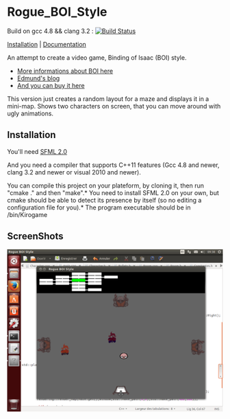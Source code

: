 # Rogue_BOI_Style

Build on gcc 4.8 && clang 3.2 : [![Build Status](https://travis-ci.org/kiroxas/Rogue_BOI_Style.png?branch=master)](https://travis-ci.org/kiroxas/Rogue_BOI_Style)

[Installation](https://github.com/kiroxas/Rogue_BOI_Style#installation)
| [Documentation](https://github.com/kiroxas/Rogue_BOI_Style#Documentation)

An attempt to create a video game, Binding of Isaac (BOI) style.

- [More informations about BOI here ](http://bindingofisaac.wikia.com/wiki/The_Binding_of_Isaac_Wiki)
- [Edmund's blog ](http://edmundm.com/)  
- [And you can buy it here ](http://store.steampowered.com/app/113200/)


This version just creates a random layout for a maze and displays it in a mini-map. Shows two characters on screen,
that you can move around with ugly animations.


## Installation

You'll need [SFML 2.0](http://www.sfml-dev.org/index-fr.php) 

And you need a compiler that supports C++11 features (Gcc 4.8 and newer, clang 3.2 and newer or visual 2010 and newer).

You can compile this project on your plateform, by cloning it, then run "cmake ." and then "make".*
You need to install SFML 2.0 on your own, but cmake should be able to detect its presence by itself (so no editing a configuration file for you).*
The program executable should be in <the root folder where you cloned>/bin/Kirogame 

## ScreenShots

![First and ugly screen, using Binding of Isaac sprites](https://github.com/kiroxas/kiroxas.github.io/blob/master/RogueScreen.png)
